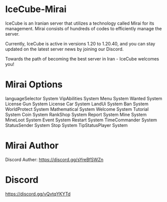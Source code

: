 # IceCube-Mirai

IceCube is an Iranian server that utilizes a technology called Mirai for its management. Mirai consists of hundreds of codes to efficiently manage the server.

Currently, IceCube is active in versions 1.20 to 1.20.40, and you can stay updated on the latest server news by joining our Discord.

Towards the path of becoming the best server in Iran - IceCube welcomes you!

# Mirai Options
languageSelector System
VipAbilities System
Menu System
Wanted System
License Gun System
License Car System
LandUi System
Ban System
WorldProtect System
Mathematical System
Welcome System
Tutorial System
Coin System
RankShop System
Report System
Mine System
MineLoot System
Event System
Restart System
TimeCommander System
StatusSender System
Stop System
TipStatusPlayer System
# Mirai Author
Discord Auther: https://discord.gg/sYreBfSWZn
# Discord
https://discord.gg/vQvtqYKYTd
